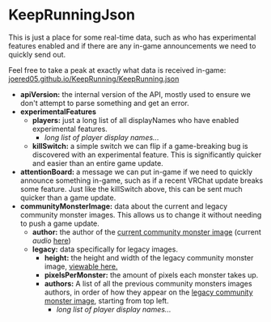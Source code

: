 # KeepRunningJson
This is just a place for some real-time data, such as who has experimental features enabled and if there are any in-game announcements we need to quickly send out.

Feel free to take a peak at exactly what data is received in-game: [joered05.github.io/KeepRunning/KeepRunning.json](https://joered05.github.io/KeepRunning/KeepRunning.json)

- **apiVersion:** the internal version of the API, mostly used to ensure we don't attempt to parse something and get an error.
- **experimentalFeatures**
  - **players:** just a long list of all displayNames who have enabled experimental features.
    - *long list of player display names...*
  - **killSwitch:** a simple switch we can flip if a game-breaking bug is discovered with an experimental feature. This is significantly quicker and easier than an entire game update.
- **attentionBoard:** a message we can put in-game if we need to quickly announce something in-game, such as if a recent VRChat update breaks some feature. Just like the killSwitch above, this can be sent much quicker than a game update.
- **communityMonsterImage:** data about the current and legacy community monster images. This allows us to change it without needing to push a game update.
  - **author:** the author of the [current community monster image](https://joered05.github.io/KeepRunning/CurrentCommunityMonsterImage.png) (current *audio* [here](https://joered05.github.io/KeepRunning/CurrentCommunityMonsterAudio.mp4))
  - **legacy:** data specifically for legacy images.
    - **height:** the height and width of the legacy community monster image, [viewable here.](https://joered05.github.io/KeepRunning/LegacyCommunityMonsterImages.png)
    - **pixelsPerMonster:** the amount of pixels each monster takes up.
    - **authors:** A list of all the previous community monsters images authors, in order of how they appear on the [legacy community monster image](https://joered05.github.io/KeepRunning/LegacyCommunityMonsterImages.png), starting from top left.
      - *long list of player display names...*
